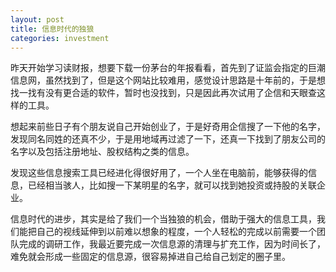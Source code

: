 ```yaml
---
layout: post
title: 信息时代的独狼
categories: investment
---
```


昨天开始学习读财报，想要下载一份茅台的年报看看，首先到了证监会指定的巨潮信息网，虽然找到了，但是这个网站比较难用，感觉设计思路是十年前的，于是想找一找有没有更合适的软件，暂时也没找到，只是因此再次试用了企信和天眼查这样的工具。

想起来前些日子有个朋友说自己开始创业了，于是好奇用企信搜了一下他的名字，发现同名同姓的还真不少，于是用地域再过滤了一下，还真一下找到了朋友公司的名字以及包括注册地址、股权结构之类的信息。

发现这些信息搜索工具已经进化得很好用了，一个人坐在电脑前，能够获得的信息，已经相当骇人，比如搜一下某明星的名字，就可以找到她投资或持股的关联企业。

信息时代的进步，其实是给了我们一个当独狼的机会，借助于强大的信息工具，我们能把自己的视线延伸到以前难以想象的程度，一个人轻松的完成以前需要一个团队完成的调研工作，我最近要完成一次信息源的清理与扩充工作，因为时间长了，难免就会形成一些固定的信息源，很容易掉进自己给自己划定的圈子里。